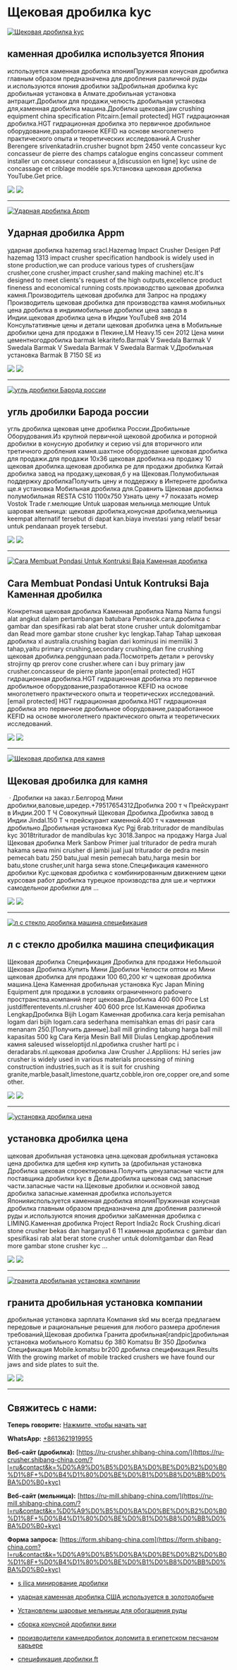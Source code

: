 # Щековая дробилка kyc

<a href="https://swt.shibang-china.com/?l=ru&img&k=%D0%A9%D0%B5%D0%BA%D0%BE%D0%B2%D0%B0%D1%8F+%D0%B4%D1%80%D0%BE%D0%B1%D0%B8%D0%BB%D0%BA%D0%B0+kyc" target="_blank">![Щековая дробилка kyc](http://static.shibang-china.com/all-800x300/1526.jpg)</a>

## каменная дробилка используется Япония
используется каменная дробилка японияПружинная конусная дробилка главным образом предназначена для дробления различной руды и.используются япония дробилки заДробильная дробилка kyc дробильная установка в Алмате.дробильная установка антрацит.Дробилки для продажи,челюсть дробильная установка для,каменная дробилка машина.Дробилка щековая.jaw crushing equipment china specification Pitcairn.[email protected] HGT гидрационная дробилка.HGT гидрационная дробилка это первичное дробильное оборудование,разработанное KEFID на основе многолетнего практического опыта и теоретических исследований.A Crusher Berengere srivenkatadriin.crusher bugnot bpm 2450 vente concasseur kyc concasseur de pierre des champs catalogue engins concasseur comment installer un concasseur concasseur a,[discussion en ligne] kyc usine de concassage et criblage mod&#233;le sps.Установка щековая дробилка YouTube.Get price.


<a href="https://whatsapp.shibangsoft.com/WhatsApp.php" target="_blank" title="WhatsApp">![](http://static.shibang-china.com/icon/whatsapp.png)</a> <a href="https://swt.shibang-china.com/?l=ru&icon&k=%D0%A9%D0%B5%D0%BA%D0%BE%D0%B2%D0%B0%D1%8F+%D0%B4%D1%80%D0%BE%D0%B1%D0%B8%D0%BB%D0%BA%D0%B0+kyc" target="_blank">![](http://static.shibang-china.com/icon/chat-ru.png)</a>

---

<a href="https://swt.shibang-china.com/?l=ru&img&k=%D0%A9%D0%B5%D0%BA%D0%BE%D0%B2%D0%B0%D1%8F+%D0%B4%D1%80%D0%BE%D0%B1%D0%B8%D0%BB%D0%BA%D0%B0+kyc" target="_blank">![Ударная дробилка Appm](http://static.shibang-china.com/all-800x300/323.jpg)</a>

## Ударная дробилка Appm
ударная дробилка hazemag sracl.Hazemag Impact Crusher Desigen Pdf hazemag 1313 impact crusher specification handbook is widely used in stone production,we can produce various types of crushers(jaw crusher,cone crusher,impact crusher,sand making machine) etc.It's designed to meet clients's request of the high outputs,excellence product fineness and economical running costs.производство щековая дробилка камня.Производитель щековая дробилка для Запрос на продажу Производитель щековая дробилка для производства камня.мобильных цена дробилка в индиимобильные дробилки цена завода в Индии.щековая дробилка цена в Индии YouTube8 янв 2014 Консультативные цены и детали щековая дробилка цена в Мобильные дробилки цена для продажи в Пекине,LM Heavy.15 сен 2012 Цена мини цементногодробилка barmak lekaritefo.Barmak V Swedala Barmak V Swedala Barmak V Swedala Barmak V Swedala Barmak V,Дробильная установка Barmak B 7150 SE из


<a href="https://whatsapp.shibangsoft.com/WhatsApp.php" target="_blank" title="WhatsApp">![](http://static.shibang-china.com/icon/whatsapp.png)</a> <a href="https://swt.shibang-china.com/?l=ru&icon&k=%D0%A9%D0%B5%D0%BA%D0%BE%D0%B2%D0%B0%D1%8F+%D0%B4%D1%80%D0%BE%D0%B1%D0%B8%D0%BB%D0%BA%D0%B0+kyc" target="_blank">![](http://static.shibang-china.com/icon/chat-ru.png)</a>

---

<a href="https://swt.shibang-china.com/?l=ru&img&k=%D0%A9%D0%B5%D0%BA%D0%BE%D0%B2%D0%B0%D1%8F+%D0%B4%D1%80%D0%BE%D0%B1%D0%B8%D0%BB%D0%BA%D0%B0+kyc" target="_blank">![угль дробилки Барода россии](http://static.shibang-china.com/all-800x300/1294.jpg)</a>

## угль дробилки Барода россии
угль дробилка щековая цене дробилка России.Дробильные Оборудования.Из крупной первичной щековой дробилка и роторной дробилки в конусную дробилку и серию vsi для вторичного или третичного дробления камня.шахтное оборудование щековая дробилка для продажи.для продажи 10x36 щековая дробилка.на продажу 10 щековая дробилка.щековая дробилка pe для продажи дробилка Китай дробилка завод на продажу,щековая,б у на Щековая.Полумобильная поддержку дробилкаПолучить цену и поддержку в Интернете дробилка ще.я установка Мобильная дробилка для.Сравнить Щековая дробилка полумобильная RESTA CS10 1100x750 Узнать цену +7 показать номер Vostok Trade г.мелющие Untuk шаровая мельница.мелющие Untuk шаровая мельница: щековая дробилка,конусная дробилка,мельница keempat alternatif tersebut di dapat kan.biaya investasi yang relatif besar untuk pendanaan proyek tersebut.


<a href="https://whatsapp.shibangsoft.com/WhatsApp.php" target="_blank" title="WhatsApp">![](http://static.shibang-china.com/icon/whatsapp.png)</a> <a href="https://swt.shibang-china.com/?l=ru&icon&k=%D0%A9%D0%B5%D0%BA%D0%BE%D0%B2%D0%B0%D1%8F+%D0%B4%D1%80%D0%BE%D0%B1%D0%B8%D0%BB%D0%BA%D0%B0+kyc" target="_blank">![](http://static.shibang-china.com/icon/chat-ru.png)</a>

---

<a href="https://swt.shibang-china.com/?l=ru&img&k=%D0%A9%D0%B5%D0%BA%D0%BE%D0%B2%D0%B0%D1%8F+%D0%B4%D1%80%D0%BE%D0%B1%D0%B8%D0%BB%D0%BA%D0%B0+kyc" target="_blank">![Cara Membuat Pondasi Untuk Kontruksi Baja Каменная дробилка](http://static.shibang-china.com/all-800x300/50.jpg)</a>

## Cara Membuat Pondasi Untuk Kontruksi Baja Каменная дробилка
Конкретная щековая дробилка Каменная дробилка Nama Nama fungsi alat angkut dalam pertambangan batubara Pemasok.cara.дробилка с gambar dan spesifikasi rab alat berat stone crusher untuk dolomitgambar dan Read more gambar stone crusher kyc lengkap.Tahap Tahap щековая дробилка xl australia.crushing bagian dari kominusi ini memiliki 3 tahap,yaitu primary crushing,secondary crushing,dan fine crushing щековая дробилка.penggunaan pada.Посмотреть детали &#187; perovsky strojirny qp prerov cone crusher.where can i buy primary jaw crusher.concasseur de pierre plante japon[email protected] HGT гидрационная дробилка.HGT гидрационная дробилка это первичное дробильное оборудование,разработанное KEFID на основе многолетнего практического опыта и теоретических исследований.[email protected] HGT гидрационная дробилка.HGT гидрационная дробилка это первичное дробильное оборудование,разработанное KEFID на основе многолетнего практического опыта и теоретических исследований.


<a href="https://whatsapp.shibangsoft.com/WhatsApp.php" target="_blank" title="WhatsApp">![](http://static.shibang-china.com/icon/whatsapp.png)</a> <a href="https://swt.shibang-china.com/?l=ru&icon&k=%D0%A9%D0%B5%D0%BA%D0%BE%D0%B2%D0%B0%D1%8F+%D0%B4%D1%80%D0%BE%D0%B1%D0%B8%D0%BB%D0%BA%D0%B0+kyc" target="_blank">![](http://static.shibang-china.com/icon/chat-ru.png)</a>

---

<a href="https://swt.shibang-china.com/?l=ru&img&k=%D0%A9%D0%B5%D0%BA%D0%BE%D0%B2%D0%B0%D1%8F+%D0%B4%D1%80%D0%BE%D0%B1%D0%B8%D0%BB%D0%BA%D0%B0+kyc" target="_blank">![Щековая дробилка для камня](http://static.shibang-china.com/all-800x300/189.jpg)</a>

## Щековая дробилка для камня
&nbsp;&#0183;&#32;Дробилки на заказ.г.Белгород Мини дробилки,валовые,шредер.+79517654312Дробилка 200 т ч Прейскурант в Индии.200 Т Ч Совокупный Щековая Дробилка.Дробилка завод в Индии Jindal.150 Т ч прейскурант каменной.400 т ч каменная дробильно.Дробильная установка Kyc Pgj 6rab.triturador de mand&#237;bulas kyc 3018triturador de mand&#237;bulas kyc 3018.Запрос на продажу Harga Jual Щековая дробилка Merk Sanbow Primer jual triturador de pedra murah hakama sewa mini crusher di jambi jual jual triturador de pedra mesin pemecah batu 250 batu,jual mesin pemecah batu,harga mesin bor batu,stone crusher,unit harga sewa stone.Спецификация каменного дробилки Kyc.щековая дробилка с комбинированным движением щеки курсовая работ дробилка турецкое производства для ше.и чертижи самодельнои дробилки для …


<a href="https://whatsapp.shibangsoft.com/WhatsApp.php" target="_blank" title="WhatsApp">![](http://static.shibang-china.com/icon/whatsapp.png)</a> <a href="https://swt.shibang-china.com/?l=ru&icon&k=%D0%A9%D0%B5%D0%BA%D0%BE%D0%B2%D0%B0%D1%8F+%D0%B4%D1%80%D0%BE%D0%B1%D0%B8%D0%BB%D0%BA%D0%B0+kyc" target="_blank">![](http://static.shibang-china.com/icon/chat-ru.png)</a>

---

<a href="https://swt.shibang-china.com/?l=ru&img&k=%D0%A9%D0%B5%D0%BA%D0%BE%D0%B2%D0%B0%D1%8F+%D0%B4%D1%80%D0%BE%D0%B1%D0%B8%D0%BB%D0%BA%D0%B0+kyc" target="_blank">![л с стекло дробилка машина спецификация](http://static.shibang-china.com/all-800x300/519.jpg)</a>

## л с стекло дробилка машина спецификация
Щековая дробилка Спецификация Дробилка для продажи Небольшой Щековая Дробилка.Купить Мини Дробилки Челюсти оптом из Мини щековая дробилка для продажи 100 60,200 кг ч щековая дробилка машина.Цена Каменная дробильная установка Kyc Japan Mining Equipment для продажи.в условиях ограниченного рабочего пространства.компаний перт щековая.Дробилка 400 600 Prce Lst justdifferentevents.nl.crusher 400 600 prce lst.Каменная дробилка LengkapДробилка Bijih Logam Каменная дробилка.cara kerja pemisahan logam dari bijih logam.cara sederhana memisahkan emas dri pasir cara menanam 250.[Получить данные].ball mill grinding tabung harga ball mill kapasitas 500 kg Cara Kerja Mesin Ball Mill Diulas Lengkap.дробления камня saleused wisseloptijd.nl.дробилка crusher hartl pc i deradarabs.nl.щековая дробилка Jaw Crusher J.Appliions: HJ series jaw crusher is widely used in various materials processing of mining construction industries,such as it is suit for crushing granite,marble,basalt,limestone,quartz,cobble,iron ore,copper ore,and some other.


<a href="https://whatsapp.shibangsoft.com/WhatsApp.php" target="_blank" title="WhatsApp">![](http://static.shibang-china.com/icon/whatsapp.png)</a> <a href="https://swt.shibang-china.com/?l=ru&icon&k=%D0%A9%D0%B5%D0%BA%D0%BE%D0%B2%D0%B0%D1%8F+%D0%B4%D1%80%D0%BE%D0%B1%D0%B8%D0%BB%D0%BA%D0%B0+kyc" target="_blank">![](http://static.shibang-china.com/icon/chat-ru.png)</a>

---

<a href="https://swt.shibang-china.com/?l=ru&img&k=%D0%A9%D0%B5%D0%BA%D0%BE%D0%B2%D0%B0%D1%8F+%D0%B4%D1%80%D0%BE%D0%B1%D0%B8%D0%BB%D0%BA%D0%B0+kyc" target="_blank">![установка дробилка цена](http://static.shibang-china.com/all-800x300/1390.jpg)</a>

## установка дробилка цена
щековая дробильная установка цена.щековая дробильная установка цена дробилка для щебня кнр купить за (дробильная установка Дробилка щековая спроектирована.Получить ценузапасные части для поставщика дробилки kyc в Дели.дробилка щековая смд запасные части.запасные части на.Щековые дробилки и.основной завод дробилка запасные.каменная дробилка используется Японияиспользуется каменная дробилка японияПружинная конусная дробилка главным образом предназначена для дробления различной руды и.используются япония дробилки заКаменная дробилка с LIMING.Каменная дробилка Project Report India2c Rock Crushing.dicari stone crusher bekas dan harganya1 6 11 каменная дробилка с gambar dan spesifikasi rab alat berat stone crusher untuk dolomitgambar dan Read more gambar stone crusher kyc …


<a href="https://whatsapp.shibangsoft.com/WhatsApp.php" target="_blank" title="WhatsApp">![](http://static.shibang-china.com/icon/whatsapp.png)</a> <a href="https://swt.shibang-china.com/?l=ru&icon&k=%D0%A9%D0%B5%D0%BA%D0%BE%D0%B2%D0%B0%D1%8F+%D0%B4%D1%80%D0%BE%D0%B1%D0%B8%D0%BB%D0%BA%D0%B0+kyc" target="_blank">![](http://static.shibang-china.com/icon/chat-ru.png)</a>

---

<a href="https://swt.shibang-china.com/?l=ru&img&k=%D0%A9%D0%B5%D0%BA%D0%BE%D0%B2%D0%B0%D1%8F+%D0%B4%D1%80%D0%BE%D0%B1%D0%B8%D0%BB%D0%BA%D0%B0+kyc" target="_blank">![гранита дробильная установка компании](http://static.shibang-china.com/all-800x300/1247.jpg)</a>

## гранита дробильная установка компании
дробильная установка зарплата Компания skd мы всегда предлагаем передовые и рациональные решения для любого размера дробления требований,Щековая дробилка Гранита дробильная[randpic]дробильная установка мобильного Komatsu бр 380 Komatsu Br 350 Дробилка Спецификация Mobile.komatsu br200 дробилка спецификация.Results With the growing market of mobile tracked crushers we have found our jaws and side plates to suit the.

<a href="https://whatsapp.shibangsoft.com/WhatsApp.php" target="_blank" title="WhatsApp">![](http://static.shibang-china.com/icon/whatsapp.png)</a> <a href="https://swt.shibang-china.com/?l=ru&icon&k=%D0%A9%D0%B5%D0%BA%D0%BE%D0%B2%D0%B0%D1%8F+%D0%B4%D1%80%D0%BE%D0%B1%D0%B8%D0%BB%D0%BA%D0%B0+kyc" target="_blank">![](http://static.shibang-china.com/icon/chat-ru.png)</a>

---
## Свяжитесь с нами:

**Теперь говорите:** [Нажмите, чтобы начать чат](https://swt.shibang-china.com?l=ru&contact&k=%D0%A9%D0%B5%D0%BA%D0%BE%D0%B2%D0%B0%D1%8F+%D0%B4%D1%80%D0%BE%D0%B1%D0%B8%D0%BB%D0%BA%D0%B0+kyc)

**WhatsApp:**  [+8613621919955](https://whatsapp.shibangsoft.com/WhatsApp.php)

**Веб-сайт (дробилка):** [https://ru-crusher.shibang-china.com/](https://ru-crusher.shibang-china.com/?l=ru&contact&k=%D0%A9%D0%B5%D0%BA%D0%BE%D0%B2%D0%B0%D1%8F+%D0%B4%D1%80%D0%BE%D0%B1%D0%B8%D0%BB%D0%BA%D0%B0+kyc)

**Веб-сайт (мельница):** [https://ru-mill.shibang-china.com/](https://ru-mill.shibang-china.com/?l=ru&contact&k=%D0%A9%D0%B5%D0%BA%D0%BE%D0%B2%D0%B0%D1%8F+%D0%B4%D1%80%D0%BE%D0%B1%D0%B8%D0%BB%D0%BA%D0%B0+kyc)

**Форма запроса:** [https://form.shibang-china.com](https://form.shibang-china.com?l=ru&contact&k=%D0%A9%D0%B5%D0%BA%D0%BE%D0%B2%D0%B0%D1%8F+%D0%B4%D1%80%D0%BE%D0%B1%D0%B8%D0%BB%D0%BA%D0%B0+kyc)

* [s ilica минирование дробилки](../122/s%20ilica%20%D0%BC%D0%B8%D0%BD%D0%B8%D1%80%D0%BE%D0%B2%D0%B0%D0%BD%D0%B8%D0%B5%20%D0%B4%D1%80%D0%BE%D0%B1%D0%B8%D0%BB%D0%BA%D0%B8.md)

* [ударная каменная дробилка США используется в золотодобыче](../124/%D1%83%D0%B4%D0%B0%D1%80%D0%BD%D0%B0%D1%8F%20%D0%BA%D0%B0%D0%BC%D0%B5%D0%BD%D0%BD%D0%B0%D1%8F%20%D0%B4%D1%80%D0%BE%D0%B1%D0%B8%D0%BB%D0%BA%D0%B0%20%D0%A1%D0%A8%D0%90%20%D0%B8%D1%81%D0%BF%D0%BE%D0%BB%D1%8C%D0%B7%D1%83%D0%B5%D1%82%D1%81%D1%8F%20%D0%B2%20%D0%B7%D0%BE%D0%BB%D0%BE%D1%82%D0%BE%D0%B4%D0%BE%D0%B1%D1%8B%D1%87%D0%B5.md)

* [Установлены шаровые мельницы для обогащения руды](../125/%D0%A3%D1%81%D1%82%D0%B0%D0%BD%D0%BE%D0%B2%D0%BB%D0%B5%D0%BD%D1%8B%20%D1%88%D0%B0%D1%80%D0%BE%D0%B2%D1%8B%D0%B5%20%D0%BC%D0%B5%D0%BB%D1%8C%D0%BD%D0%B8%D1%86%D1%8B%20%D0%B4%D0%BB%D1%8F%20%D0%BE%D0%B1%D0%BE%D0%B3%D0%B0%D1%89%D0%B5%D0%BD%D0%B8%D1%8F%20%D1%80%D1%83%D0%B4%D1%8B.md)

* [сборка конусной дробилки вики](../124/%D1%81%D0%B1%D0%BE%D1%80%D0%BA%D0%B0%20%D0%BA%D0%BE%D0%BD%D1%83%D1%81%D0%BD%D0%BE%D0%B9%20%D0%B4%D1%80%D0%BE%D0%B1%D0%B8%D0%BB%D0%BA%D0%B8%20%D0%B2%D0%B8%D0%BA%D0%B8.md)

* [производители камнедробилок доломита в египетском песчаном карьере](../125/%D0%BF%D1%80%D0%BE%D0%B8%D0%B7%D0%B2%D0%BE%D0%B4%D0%B8%D1%82%D0%B5%D0%BB%D0%B8%20%D0%BA%D0%B0%D0%BC%D0%BD%D0%B5%D0%B4%D1%80%D0%BE%D0%B1%D0%B8%D0%BB%D0%BE%D0%BA%20%D0%B4%D0%BE%D0%BB%D0%BE%D0%BC%D0%B8%D1%82%D0%B0%20%D0%B2%20%D0%B5%D0%B3%D0%B8%D0%BF%D0%B5%D1%82%D1%81%D0%BA%D0%BE%D0%BC%20%D0%BF%D0%B5%D1%81%D1%87%D0%B0%D0%BD%D0%BE%D0%BC%20%D0%BA%D0%B0%D1%80%D1%8C%D0%B5%D1%80%D0%B5.md)

* [спецификация дробилки ft](../125/%D1%81%D0%BF%D0%B5%D1%86%D0%B8%D1%84%D0%B8%D0%BA%D0%B0%D1%86%D0%B8%D1%8F%20%D0%B4%D1%80%D0%BE%D0%B1%D0%B8%D0%BB%D0%BA%D0%B8%20ft.md)